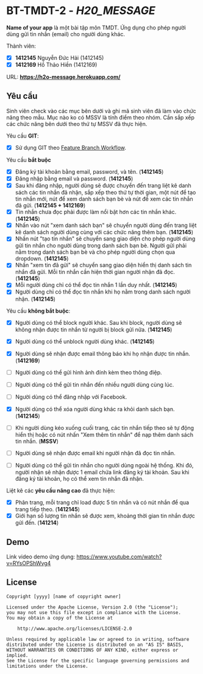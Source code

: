 # BT-TMDT-2 - *H20_MESSAGE*

**Name of your app** là một bài tập môn TMDT. Ứng dụng cho phép người dùng gửi tin nhắn (email) cho người dùng khác.

Thành viên:
* [X] **1412145** Nguyễn Đức Hải (1412145)
* [X] **1412169** Hồ Thảo Hiền (1412169)

URL: **https://h2o-message.herokuapp.com/**

## Yêu cầu

Sinh viên check vào các mục bên dưới và ghi mã sinh viên đã làm vào chức năng theo mẫu. Mục nào ko có MSSV là tính điểm theo nhóm. Cần sắp xếp các chức năng bên dưới theo thứ tự MSSV đã thực hiện.

Yêu cầu **GIT**:
* [X] Sử dụng GIT theo [Feature Branch Workflow](https://www.atlassian.com/git/tutorials/comparing-workflows#feature-branch-workflow).

Yêu cầu **bắt buộc**
* [X] Đăng ký tài khoản bằng email, password, và tên.  (**1412145**)
* [X] Đăng nhập bằng email và password. (**1412145**)
* [X] Sau khi đăng nhập, người dùng sẽ được chuyển đến trang liệt kê danh sách các tin nhắn đã nhận, sắp xếp theo thứ tự thời gian, một nút để tạo tin nhắn mới, nút để xem danh sách bạn bè và nút để xem các tin nhắn đã gửi. (**1412145 + 1412169**)
* [X] Tin nhắn chưa đọc phải được làm nổi bật hơn các tin nhắn khác. (**1412145**)
* [X] Nhấn vào nút "xem danh sách bạn" sẽ chuyển người dùng đến trang liệt kê danh sách người dùng cùng với các chức năng thêm bạn. (**1412145**)
* [X] Nhấn nút "tạo tin nhắn" sẽ chuyển sang giao diện cho phép người dùng gửi tin nhắn cho người dùng trong danh sách bạn bè. Người gửi phải nằm trong danh sách bạn bè và cho phép người dùng chọn qua dropdown. (**1412145**)
* [X] Nhấn "xem tin đã gửi" sẽ chuyển sang giao diện hiển thị danh sách tin nhắn đã gửi. Mỗi tin nhắn cần hiện thời gian người nhận đã đọc. (**1412145**)
* [X] Mỗi người dùng chỉ có thể đọc tin nhắn 1 lần duy nhất. (**1412145**)
* [X] Người dùng chỉ có thể đọc tin nhắn khi họ nằm trong danh sách người nhận. (**1412145**)

Yêu cầu **không bắt buộc**:
* [X] Người dùng có thể block người khác. Sau khi block, người dùng sẽ không nhận được tin nhắn từ người bị block gửi nữa. (**1412145**)
* [X] Người dùng có thể unblock người dùng khác. (**1412145**)
* [X] Người dùng sẽ nhận được email thông báo khi họ nhận được tin nhắn. (**1412169**)

* [ ] Người dùng có thể gửi hình ảnh đính kèm theo thông điệp. 
* [ ] Người dùng có thể gửi tin nhắn đến nhiều người dùng cùng lúc. 
* [ ] Người dùng có thể đăng nhập với Facebook. 
* [X] Người dùng có thể xóa người dùng khác ra khỏi danh sách bạn. (**1412145**)
* [ ] Khi người dùng kéo xuống cuối trang, các tin nhắn tiếp theo sẽ tự động hiển thị hoặc có nút nhấn "Xem thêm tin nhắn" để nạp thêm danh sách tin nhắn. (**MSSV**)
* [ ] Người dùng sẽ nhận được email khi người nhận đã đọc tin nhắn. 
* [ ] Người dùng có thể gửi tin nhắn cho người dùng ngoài hệ thống. Khi đó, người nhận sẽ nhận được 1 email chứa link đăng ký tài khoản. Sau khi đăng ký tài khoản, họ có thể xem tin nhắn đã nhận. 

Liệt kê các **yêu cầu nâng cao** đã thực hiện:
* [X] Phân trang, mỗi trang chỉ load được 5 tin nhắn và có nút nhắn để qua trang tiếp theo. (**1412145**)
* [X] Giới hạn số lượng tin nhắn sẽ được xem, khoảng thời gian tin nhắn được gửi đến. (**141214**)

## Demo

Link video demo ứng dụng:
https://www.youtube.com/watch?v=RYsOPShWvg4



## License

    Copyright [yyyy] [name of copyright owner]

    Licensed under the Apache License, Version 2.0 (the "License");
    you may not use this file except in compliance with the License.
    You may obtain a copy of the License at

        http://www.apache.org/licenses/LICENSE-2.0

    Unless required by applicable law or agreed to in writing, software
    distributed under the License is distributed on an "AS IS" BASIS,
    WITHOUT WARRANTIES OR CONDITIONS OF ANY KIND, either express or implied.
    See the License for the specific language governing permissions and
    limitations under the License.
